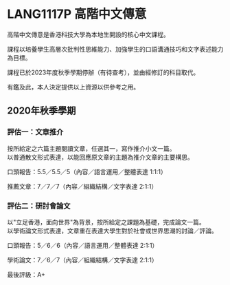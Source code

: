 # LANG1117P 高階中文傳意
高階中文傳意是香港科技大學為本地生開設的核心中文課程。

課程以培養學生高層次批判性思維能力、加強學生的口語溝通技巧和文字表述能力為目標。

課程已於2023年度秋季學期停辦（有待查考），並由經修訂的科目取代。

有鑑及此，本人決定提供以上資源以供參考之用。

## 2020年秋季學期

### 評估一：文章推介

按所給定之六篇主題閱讀文章，任選其一，寫作推介小文一篇。<br>以普通散文形式表達，以能回應原文章的主題為推介文章的主要構思。

口頭報告：5.5／5.5／5（內容／語言運用／整體表達 1:1:1）

推薦文章：7／7／7（內容／組織結構／文字表達 2:1:1）

### 評估二：研討會論文

以"立足香港，面向世界"為背景，按所給定之課題為基礎，完成論文一篇。<br>以學術論文形式表達，文章重在表達大學生對於社會或世界思潮的討論／評論。

口頭報告：5／6／6（內容／語言運用／整體表達 2:1:1）

學術論文：7／6／7（內容／組織結構／文字表達 2:1:1）

最後評級：A+
